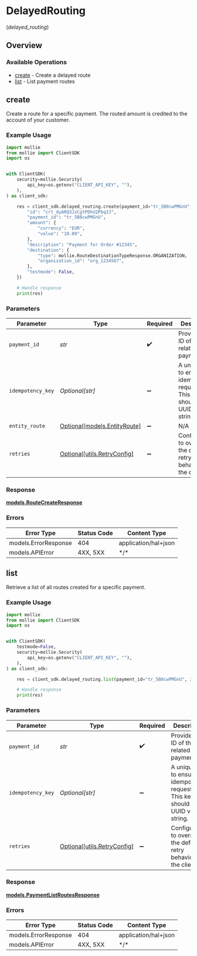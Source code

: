 # DelayedRouting
(*delayed_routing*)

## Overview

### Available Operations

* [create](#create) - Create a delayed route
* [list](#list) - List payment routes

## create

Create a route for a specific payment.
The routed amount is credited to the account of your customer.

### Example Usage

<!-- UsageSnippet language="python" operationID="payment-create-route" method="post" path="/payments/{paymentId}/routes" -->
```python
import mollie
from mollie import ClientSDK
import os


with ClientSDK(
    security=mollie.Security(
        api_key=os.getenv("CLIENT_API_KEY", ""),
    ),
) as client_sdk:

    res = client_sdk.delayed_routing.create(payment_id="tr_5B8cwPMGnU", idempotency_key="123e4567-e89b-12d3-a456-426", entity_route={
        "id": "crt_dyARQ3JzCgtPDhU2Pbq3J",
        "payment_id": "tr_5B8cwPMGnU",
        "amount": {
            "currency": "EUR",
            "value": "10.00",
        },
        "description": "Payment for Order #12345",
        "destination": {
            "type": mollie.RouteDestinationTypeResponse.ORGANIZATION,
            "organization_id": "org_1234567",
        },
        "testmode": False,
    })

    # Handle response
    print(res)

```

### Parameters

| Parameter                                                                        | Type                                                                             | Required                                                                         | Description                                                                      | Example                                                                          |
| -------------------------------------------------------------------------------- | -------------------------------------------------------------------------------- | -------------------------------------------------------------------------------- | -------------------------------------------------------------------------------- | -------------------------------------------------------------------------------- |
| `payment_id`                                                                     | *str*                                                                            | :heavy_check_mark:                                                               | Provide the ID of the related payment.                                           | tr_5B8cwPMGnU                                                                    |
| `idempotency_key`                                                                | *Optional[str]*                                                                  | :heavy_minus_sign:                                                               | A unique key to ensure idempotent requests. This key should be a UUID v4 string. | 123e4567-e89b-12d3-a456-426                                                      |
| `entity_route`                                                                   | [Optional[models.EntityRoute]](../../models/entityroute.md)                      | :heavy_minus_sign:                                                               | N/A                                                                              |                                                                                  |
| `retries`                                                                        | [Optional[utils.RetryConfig]](../../models/utils/retryconfig.md)                 | :heavy_minus_sign:                                                               | Configuration to override the default retry behavior of the client.              |                                                                                  |

### Response

**[models.RouteCreateResponse](../../models/routecreateresponse.md)**

### Errors

| Error Type           | Status Code          | Content Type         |
| -------------------- | -------------------- | -------------------- |
| models.ErrorResponse | 404                  | application/hal+json |
| models.APIError      | 4XX, 5XX             | \*/\*                |

## list

Retrieve a list of all routes created for a specific payment.

### Example Usage

<!-- UsageSnippet language="python" operationID="payment-list-routes" method="get" path="/payments/{paymentId}/routes" -->
```python
import mollie
from mollie import ClientSDK
import os


with ClientSDK(
    testmode=False,
    security=mollie.Security(
        api_key=os.getenv("CLIENT_API_KEY", ""),
    ),
) as client_sdk:

    res = client_sdk.delayed_routing.list(payment_id="tr_5B8cwPMGnU", idempotency_key="123e4567-e89b-12d3-a456-426")

    # Handle response
    print(res)

```

### Parameters

| Parameter                                                                        | Type                                                                             | Required                                                                         | Description                                                                      | Example                                                                          |
| -------------------------------------------------------------------------------- | -------------------------------------------------------------------------------- | -------------------------------------------------------------------------------- | -------------------------------------------------------------------------------- | -------------------------------------------------------------------------------- |
| `payment_id`                                                                     | *str*                                                                            | :heavy_check_mark:                                                               | Provide the ID of the related payment.                                           | tr_5B8cwPMGnU                                                                    |
| `idempotency_key`                                                                | *Optional[str]*                                                                  | :heavy_minus_sign:                                                               | A unique key to ensure idempotent requests. This key should be a UUID v4 string. | 123e4567-e89b-12d3-a456-426                                                      |
| `retries`                                                                        | [Optional[utils.RetryConfig]](../../models/utils/retryconfig.md)                 | :heavy_minus_sign:                                                               | Configuration to override the default retry behavior of the client.              |                                                                                  |

### Response

**[models.PaymentListRoutesResponse](../../models/paymentlistroutesresponse.md)**

### Errors

| Error Type           | Status Code          | Content Type         |
| -------------------- | -------------------- | -------------------- |
| models.ErrorResponse | 404                  | application/hal+json |
| models.APIError      | 4XX, 5XX             | \*/\*                |